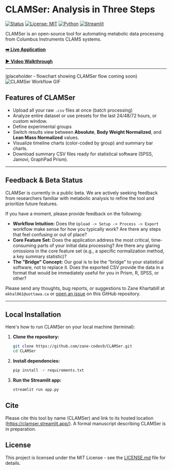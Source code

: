 # CLAMSer: Analysis in Three Steps

[![Status](https://img.shields.io/badge/Status-Beta-orange.svg)](#)
[![License: MIT](https://img.shields.io/badge/License-MIT-yellow.svg)](https://opensource.org/licenses/MIT)
[![Python](https://img.shields.io/badge/Python-3.9+-blue.svg)](https://www.python.org/downloads/)
[![Streamlit](https://img.shields.io/badge/Streamlit-1.33+-ff4b4b.svg)](https://streamlit.io)

CLAMSer is an open-source tool for automating metabolic data processing from Columbus Instruments CLAMS systems.

**[➡️ Live Application](https://clamser.streamlit.app/)**

**[▶️ Video Walkthrough](https://www.youtube.com/watch?v=LuBnGmRzcB8)**

---

(placeholder - flowchart showing CLAMSer flow coming soon)
![CLAMSer Workflow GIF](https://github.com/Zane-K/CLAMSer/blob/main/assets/clamser_demo.gif?raw=true)

## Features of CLAMSer

*   Upload all your raw `.csv` files at once (batch processing)
*   Analyze entire dataset or use presets for the last 24/48/72 hours, or custom window.
*   Define experimental groups
*   Switch results view between **Absolute**, **Body Weight Normalized**, and **Lean Mass Normalized** values.
*   Visualize timeline charts (color-coded by group) and summary bar charts.
*   Download summary CSV files ready for statistical software (SPSS, Jamovi, GraphPad Prism).

---

## Feedback & Beta Status

CLAMSer is currently in a public beta. We are actively seeking feedback from researchers familiar with metabolic analysis to refine the tool and prioritize future features.

If you have a moment, please provide feedback on the following:

*   **Workflow Intuition:** Does the `Upload -> Setup -> Process -> Export` workflow make sense for how you typically work? Are there any steps that feel confusing or out of place?
*   **Core Feature Set:** Does the application address the most critical, time-consuming parts of your initial data processing? Are there any glaring omissions in the core feature set (e.g., a specific normalization method, a key summary statistic)?
*   **The "Bridge" Concept:** Our goal is to be the "bridge" to your statistical software, not to replace it. Does the exported CSV provide the data in a format that would be immediately useful for you in Prism, R, SPSS, or other?

Please send any thoughts, bug reports, or suggestions to Zane Khartabill at `mkhal061@uottawa.ca` or [open an issue](https://github.com/zane-codes9/CLAMSer/issues) on this GitHub repository.

---

## Local Installation

Here's how to run CLAMSer on your local machine (terminal):

1.  **Clone the repository:**
    ```bash
    git clone https://github.com/zane-codes9/CLAMSer.git
    cd CLAMSer
    ```

2.  **Install dependencies:**
    ```bash
    pip install -r requirements.txt
    ```

3.  **Run the Streamlit app:**
    ```bash
    streamlit run app.py
    ```

## Cite

Please cite this tool by name (CLAMSer) and link to its hosted location (https://clamser.streamlit.app/). A formal manuscript describing CLAMSer is in preparation.

## License

This project is licensed under the MIT License - see the [LICENSE.md](LICENSE.md) file for details.
